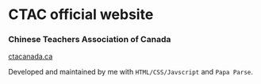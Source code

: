 # CTAC official website
### Chinese Teachers Association of Canada

<a href="ctacanada.ca">ctacanada.ca</a>

Developed and maintained by me with `HTML/CSS/Javscript` and `Papa Parse`.
